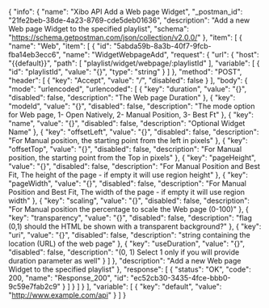 {
  "info": {
    "name": "Xibo API Add a Web page Widget",
    "_postman_id": "21fe2beb-38de-4a23-8769-cde5deb01636",
    "description": "Add a new Web page Widget to the specified playlist",
    "schema": "https://schema.getpostman.com/json/collection/v2.0.0/"
  },
  "item": [
    {
      "name": "Web",
      "item": [
        {
          "id": "5abda59b-8a3b-40f7-9fcb-fba14eb3ecc6",
          "name": "WidgetWebpageAdd",
          "request": {
            "url": {
              "host": "{{default}}",
              "path": [
                "playlist/widget/webpage/:playlistId"
              ],
              "variable": [
                {
                  "id": "playlistId",
                  "value": "{}",
                  "type": "string"
                }
              ]
            },
            "method": "POST",
            "header": [
              {
                "key": "Accept",
                "value": "*/*",
                "disabled": false
              }
            ],
            "body": {
              "mode": "urlencoded",
              "urlencoded": [
                {
                  "key": "duration",
                  "value": "{}",
                  "disabled": false,
                  "description": "The Web page Duration"
                },
                {
                  "key": "modeId",
                  "value": "{}",
                  "disabled": false,
                  "description": "The mode option for Web page, 1- Open Natively, 2- Manual Position, 3- Best Ft"
                },
                {
                  "key": "name",
                  "value": "{}",
                  "disabled": false,
                  "description": "Optional Widget Name"
                },
                {
                  "key": "offsetLeft",
                  "value": "{}",
                  "disabled": false,
                  "description": "For Manual position, the starting point from the left in pixels"
                },
                {
                  "key": "offsetTop",
                  "value": "{}",
                  "disabled": false,
                  "description": "For Manual position, the starting point from the Top in pixels"
                },
                {
                  "key": "pageHeight",
                  "value": "{}",
                  "disabled": false,
                  "description": "For Manual Position and Best Fit, The height of the page - if empty it will use region height"
                },
                {
                  "key": "pageWidth",
                  "value": "{}",
                  "disabled": false,
                  "description": "For Manual Position and Best Fit, The width of the page - if empty it will use region width"
                },
                {
                  "key": "scaling",
                  "value": "{}",
                  "disabled": false,
                  "description": "For Manual position the percentage to scale the Web page (0-100)"
                },
                {
                  "key": "transparency",
                  "value": "{}",
                  "disabled": false,
                  "description": "flag (0,1) should the HTML be shown with a transparent background?"
                },
                {
                  "key": "uri",
                  "value": "{}",
                  "disabled": false,
                  "description": "string containing the location (URL) of the web page"
                },
                {
                  "key": "useDuration",
                  "value": "{}",
                  "disabled": false,
                  "description": "(0, 1) Select 1 only if you will provide duration parameter as well"
                }
              ]
            },
            "description": "Add a new Web page Widget to the specified playlist"
          },
          "response": [
            {
              "status": "OK",
              "code": 200,
              "name": "Response_200",
              "id": "ec52cb30-3435-4fce-bbb0-9c59e7fab2c9"
            }
          ]
        }
      ]
    }
  ],
  "variable": [
    {
      "key": "default",
      "value": "http://www.example.com/api"
    }
  ]
}